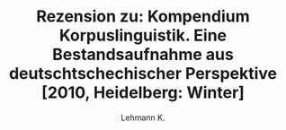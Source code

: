 ---
type: incollection
author: Lehmann K.
title: "Rezension zu: Kompendium Korpuslinguistik. Eine Bestandsaufnahme aus deutschtschechischer Perspektive [2010, Heidelberg: Winter]"
editor: Iva Kratochvílová und Norbert Richard Wolf 
booktitle : Aussiger Beiträge 5
address: Wien
publisher: Praesens
pages: 179-180
year: 2011-01-01
weblink: http://publikationen.ub.uni-frankfurt.de/frontdoor/index/index/docId/31938
---